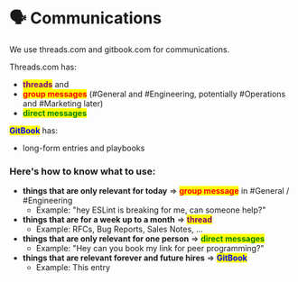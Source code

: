 # 🗣 Communications

We use threads.com and gitbook.com for communications.

Threads.com has:

* <mark style="color:purple;">**threads**</mark> and
* <mark style="color:red;">**group messages**</mark> (#General and #Engineering, potentially #Operations and #Marketing later)
* <mark style="color:green;">**direct messages**</mark>

<mark style="color:blue;">**GitBook**</mark> has:&#x20;

* long-form entries and playbooks

### Here's how to know what to use:

* **things that are only relevant for today** => <mark style="color:red;">**group message**</mark> in #General / #Engineering
  * Example: "hey ESLint is breaking for me, can someone help?"&#x20;
* **things that are for a week up to a month** => <mark style="color:purple;">**thread**</mark>
  * Example: RFCs, Bug Reports, Sales Notes, ...
* **things that are only relevant for one person** => <mark style="color:green;">**direct messages**</mark>
  * Example: "Hey can you book my link for peer programming?"
* **things that are relevant forever and future hires** => <mark style="color:blue;">**GitBook**</mark>
  * Example: This entry
